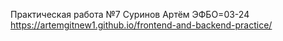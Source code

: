 Практическая работа №7 Суринов Артём ЭФБО=03-24
https://artemgitnew1.github.io/frontend-and-backend-practice/
